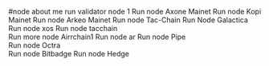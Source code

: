 #node about me
run validator node 1
Run node Axone Mainet
Run node Kopi Mainet
Run node Arkeo Mainet
Run node Tac-Chain
Run Node Galactica 
Run node xos
Run node tacchain    
Run more node Airrchain1
Run node ar
Run node Pipe  
Run node Octra  
Run node Bitbadge
Run node Hedge 
 
 
